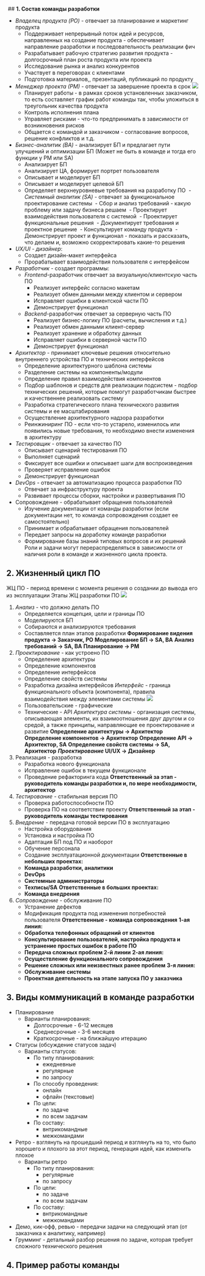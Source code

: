  ## **1. Состав команды разработки**
- *Владелец продукта (PO)* - отвечает за планирование и маркетинг продукта
	- Поддерживает непрерывный поток идей и ресурсов, направленных на создание продукта - обеспечивает направление разработки и последовательность реализации фич
	- Разрабатывает рабочую стратегию развития продукта - долгосрочный план роста продукта или проекта
	- Исследование рынка и анализ конкурентов
	- Участвует в переговорах с клиентами
	- Подготовка материалов,, презентаций, публикаций по продукту
- *Менеджер проекта (РМ)* - отвечает за завершение проекта в срок
	![](attachments/Pasted%20image%2020240323100216.png)
	- Планирует работы - в рамках сроков установленных заказчиком, то есть составляет график работ команды так, чтобы уложиться в треугольник качества продукта
	- Контроль исполнения плана 
	- Управляет рисками - что-то предпринимать в зависимости от возникновения рисков
	- Общается с командой и заказчиком - согласование вопросов, решение конфликтов и т.д.
- *Бизнес-аналитик (BA)* - анализирует БП и предлагает пути улучшений и оптимизации БП (Может не быть в команде и тогда его функции у PM или SА)
	- Анализирует БП
	- Анализирует ЦА, формирует портрет пользователя
	- Описывает и моделирует БП
	- Описывает и моделирует целевой БП
	- Определяет верхнеуровневые требования на разработку ПО
 - *Системный аналитик (SA)* - отвечает за функциональное проектирование системы
	 - Сбор и анализ требований - какую проблему или задачу бизнеса решаем
	 - Проектирует взаимодействия пользователя с системой
	 - Проектирует функциональные решения
	 - Документирует требования и проектное решение
	 - Консультирует команду продукта
	 - Демонстрирует проект и функционал - показать и рассказать, что делаем и, возможно скорректировать какие-то решения
- *UX/UI - дизайнер*:
	- Создает дизайн-макет интерфейса
	- Прорабатывает взаимодействия пользователя с интерфейсом
- *Разработчик* - создает программы:
	- *Frontend*-разработчик отвечает за визуальную/клиентскую часть ПО
		- Реализует интерфейс согласно макетам
		- Реализует обмен данными между клиентом и сервером
		- Исправляет ошибки в клиентской части ПО
		- Демонстрирует функционал
	- *Backend*-разработчик отвечает за серверную часть ПО
		- Реализует бизнес-логику ПО (расчеты, вычисления и т.д.)
		- Реализует обмен данными клиент-сервер
		- Реализует хранение и обработку данных
		- Исправляет ошибки в серверной части ПО
		- Демонстрирует функционал
- *Архитектор* - принимает ключевые решения относительно внутреннего устройства ПО и технических интерфейсов
	- Определение архитектурного шаблона системы
	- Разделение системы на компоненты/модули
	- Определение правил взаимодействия компонентов
	- Подбор шаблонов и средств для реализации подсистем - подбор технических решений, которые помогут разработчикам быстрее и качественнее реализовать систему
	- Разработка стратегического плана технического развития системы и ее масштабирования
	- Осуществление архитектурного надзора разработки
	- Реинжиниринг ПО - если что-то устарело, изменилось или появились новые  требования, то необходимо внести изменения в архитектуру
- *Тестировщик* - отвечает за качество ПО
	- Описывает сценарий тестирования ПО
	- Выполняет сценарий
	- Фиксирует все ошибки и описывает шаги для воспроизведения
	- Проверяет исправление ошибок
	- Демонстрирует функционал
- *DevOps* - отвечает за автоматизацию процесса разработки ПО
	- Отвечает за инфраструктуру проекта
	- Развивает процессы сборки, настройки и развертывания ПО
- Сопровождение - обрабатывает обращения пользователей
	- Изучение документации от команды разработки (если документации нет, то команда сопровождения создает ее самостоятельно)
	- Принимает и обрабатывает обращения пользователей
	- Передает запросы на доработку команде разработки
	- Формирование базы знаний типовых вопросов и их решений
Роли и задачи могут перераспределяться в зависимости от наличия роли в команде и жизненного цикла проекта.

## 2. Жизненный цикл ПО
ЖЦ ПО - период времени с момента решения о создании до вывода его из эксплуатации
Этапы ЖЦ разработки ПО
![](attachments/Pasted%20image%2020240323122139.png)
1. *Анализ* - что должно делать ПО
	- Определяется концепция, цели и границы ПО
	- Моделируются БП
	- Собираются и анализируются требования
	- Составляется план этапов разработки
	**Формирование видения продукта -> Заказчик, PO**
	**Моделирование БП -> SA, BA**
	**Анализ требований -> SA, BA**
	**Планирование ->  PM**
2. *Проектирование* - как устроено ПО
	- Определение архитектуры
	- Определение компонентов
	- Определение интерфейсов
	- Определение свойств системы
	- Разработка дизайна интерфейсов
	*Интерфейс* - граница функционального объекта (компонента), правила взаимодействия между элементами системы
	![](attachments/Pasted%20image%2020240323122641.png)
	- Пользовательские - графические
	- Технические - API
	*Архитектура систем*ы - организация системы, описывающая элементы, их взаимоотношения друг  другом и со средой, а также принципы, направляющие ее проектирование и развитие
	**Определение архитектуры -> Архитектор**
	**Определение компонентов -> Архитектор**
	**Определение API -> Архитектор, SA**
	**Определение свойств системы -> SA, Архитектор**
	***Проектирование* UI/UX -> Дизайнер**
3. Реализация - разработка
	- Разработка нового функционала
	- Исправление ошибок в текущем функционале
	- Проведение рефакторинга кода
	**Ответственный за этап - руководитель команды разработки и, по мере необходимости, архитектор**
4. *Тестирование* - стабильная версия ПО
	- Проверка работоспособности ПО
	- Проверка ПО на соответствие проекту
	**Ответственный за этап - руководитель команды тестирования**
5. *Внедрение* - передача готовой версии ПО в эксплуатацию 
	- Настройка оборудования
	- Установка и настройка ПО
	- Адаптация БП под ПО и наоборот
	- Обучение персонала
	- Создание эксплуатационной документации
	**Ответственные в небольших проектах:**
	- **Команда разработки, аналитики**
	- **DevOps**
	- **Системные администраторы**
	- **Техписы/SA**
	**Ответственные в больших проектах:**
	 - **Команда внедрения**
6. *Сопровождение* - обслуживание ПО 
	- Устранение дефектов
	- Модификация продукта под изменения потребностей пользователя
	**Ответственные - команда сопровождения**
	**1-ая линия:**
	- **Обработка телефонных обращений от клиентов**
	- **Консультирование пользователей, настройка продукта и устранение простых ошибок в работе ПО**
	- **Передача сложных проблем 2-й линии**
	**2-ая линия:**
	- **Осуществление функционального сопровождения**
	- **Решение сложных или неизвестных ранее проблем**
	**3-я линия:**
	- **Обслуживание системы**
	- **Проектная деятельность на этапе запуска ПО у заказчика**
## 3. Виды коммуникаций в команде разработки
- Планирование
	- Варианты планирования:
		- Долгосрочные - 6-12 месяцев
		- Среднесрочные - 3-6 месяцев
		- Краткосрочные - на ближайшую итерацию
- Статусы (обсуждение статусов задач)
	- Варианты статусов:
		- По типу планирования:
			- ежедневные
			- регулярные
			- по запросу
		- По способу проведения:
			- онлайн
			- офлайн (текстовые)
		- По цели:
			- по задаче
			- по всем задачам
		- По составу:
			- внтрикомандные
			- межкомандами
- Ретро - взглянуть на прошедший период и взглянуть на то, что было хорошего и плохого за этот период, генерация идей, как изменить плохое
	- Варианты ретро
		- По типу планирования:
			- регулярные
			- по запросу
		- По цели:
			- по задаче
			- по всем задачам
		- По составу:
			-  внтрикомандные
			- межкомандами
- Демо, кик-офф, ревью - передачи задачи на следующий этап (от заказчика к аналитику, например)
- Грумминг - детальный разбор решения по задаче, которая требует сложного технического решения
## 4. Пример работы команды